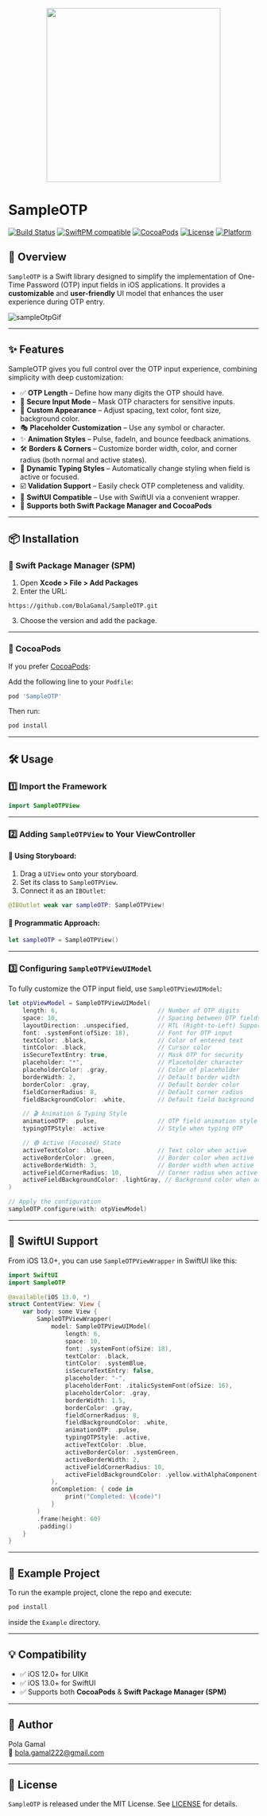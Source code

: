 <p align="center">
<img
src='https://github.com/BolaGamal/SampleOTP/blob/master/Example/Resources/Images.xcassets/sampleOTP.imageset/sampleOTP.png' width="350" />
</р>

# SampleOTP

[![Build Status](https://api.travis-ci.com/BolaGamal/SampleOTP.svg?branch=master)](https://app.travis-ci.com/github/BolaGamal/SampleOTP)
[![SwiftPM compatible](https://img.shields.io/badge/SPM-compatible-brightgreen)](https://swift.org/package-manager/)
[![CocoaPods](https://img.shields.io/cocoapods/v/SampleOTP.svg)](https://cocoapods.org/pods/SampleOTP)
[![License](https://img.shields.io/cocoapods/l/SampleOTP.svg?style=flat)](https://github.com/BolaGamal/SampleOTP/blob/master/LICENSE)
[![Platform](https://img.shields.io/cocoapods/p/SampleOTP.svg?style=flat)](https://cocoapods.org/pods/SampleOTP)

## 📌 Overview

`SampleOTP` is a Swift library designed to simplify the implementation of One-Time Password (OTP) input fields in iOS applications. It provides a **customizable** and **user-friendly** UI model that enhances the user experience during OTP entry.

![sampleOtpGif](https://github.com/BolaGamal/SampleOTP/blob/master/Example/Resources/sampleOtpGif.gif)

---

## ✨ Features

SampleOTP gives you full control over the OTP input experience, combining simplicity with deep customization:

- ✅ **OTP Length** – Define how many digits the OTP should have.
- 🔐 **Secure Input Mode** – Mask OTP characters for sensitive inputs.
- 🎨 **Custom Appearance** – Adjust spacing, text color, font size, background color.
- 🎭 **Placeholder Customization** – Use any symbol or character.
- ✨ **Animation Styles** – Pulse, fadeIn, and bounce feedback animations.
- 🛠️ **Borders & Corners** – Customize border width, color, and corner radius (both normal and active states).
- 🎯 **Dynamic Typing Styles** – Automatically change styling when field is active or focused.
- ☑️ **Validation Support** – Easily check OTP completeness and validity.
- 📱 **SwiftUI Compatible** – Use with SwiftUI via a convenient wrapper.
- 🔁 **Supports both Swift Package Manager and CocoaPods**

---

## 📦 Installation

### 🔸 Swift Package Manager (SPM)

1. Open **Xcode > File > Add Packages**
2. Enter the URL:

```
https://github.com/BolaGamal/SampleOTP.git
```

3. Choose the version and add the package.

---

### 🔸 CocoaPods

If you prefer [CocoaPods](https://cocoapods.org/pods/SampleOTP):

Add the following line to your `Podfile`:

```ruby
pod 'SampleOTP'
```

Then run:

```bash
pod install
```

---

## 🛠️ Usage

### 1️⃣ **Import the Framework**
```swift
import SampleOTPView
```

---

### 2️⃣ **Adding `SampleOTPView` to Your ViewController**

#### 📌 **Using Storyboard:**
1. Drag a `UIView` onto your storyboard.
2. Set its class to `SampleOTPView`.
3. Connect it as an `IBOutlet`:

```swift
@IBOutlet weak var sampleOTP: SampleOTPView!
```

#### 📌 **Programmatic Approach:**
```swift
let sampleOTP = SampleOTPView()
```

---

### 3️⃣ **Configuring `SampleOTPViewUIModel`**

To fully customize the OTP input field, use `SampleOTPViewUIModel`:

```swift
let otpViewModel = SampleOTPViewUIModel(
    length: 6,                            // Number of OTP digits
    space: 10,                            // Spacing between OTP fields
    layoutDirection: .unspecified,        // RTL (Right-to-Left) Support
    font: .systemFont(ofSize: 18),        // Font for OTP input
    textColor: .black,                    // Color of entered text
    tintColor: .black,                    // Cursor color
    isSecureTextEntry: true,              // Mask OTP for security
    placeholder: "*",                     // Placeholder character
    placeholderColor: .gray,              // Color of placeholder
    borderWidth: 2,                       // Default border width
    borderColor: .gray,                   // Default border color
    fieldCornerRadius: 8,                 // Default corner radius
    fieldBackgroundColor: .white,         // Default field background

    // 🎬 Animation & Typing Style
    animationOTP: .pulse,                 // OTP field animation style
    typingOTPStyle: .active               // Style when typing OTP

    // 🟢 Active (Focused) State
    activeTextColor: .blue,               // Text color when active
    activeBorderColor: .green,            // Border color when active
    activeBorderWidth: 3,                 // Border width when active
    activeFieldCornerRadius: 10,          // Corner radius when active
    activeFieldBackgroundColor: .lightGray, // Background color when active
)

// Apply the configuration
sampleOTP.configure(with: otpViewModel)
```
---

## 🧩 SwiftUI Support

From iOS 13.0+, you can use `SampleOTPViewWrapper` in SwiftUI like this:

```swift
import SwiftUI
import SampleOTP

@available(iOS 13.0, *)
struct ContentView: View {
    var body: some View {
        SampleOTPViewWrapper(
            model: SampleOTPViewUIModel(
                length: 6,
                space: 10,
                font: .systemFont(ofSize: 18),
                textColor: .black,
                tintColor: .systemBlue,
                isSecureTextEntry: false,
                placeholder: "-",
                placeholderFont: .italicSystemFont(ofSize: 16),
                placeholderColor: .gray,
                borderWidth: 1.5,
                borderColor: .gray,
                fieldCornerRadius: 8,
                fieldBackgroundColor: .white,
                animationOTP: .pulse,
                typingOTPStyle: .active,
                activeTextColor: .blue,
                activeBorderColor: .systemGreen,
                activeBorderWidth: 2,
                activeFieldCornerRadius: 10,
                activeFieldBackgroundColor: .yellow.withAlphaComponent(0.2)
            ),
            onCompletion: { code in
                print("Completed: \(code)")
            }
        )
        .frame(height: 60)
        .padding()
    }
}
```

---

## 📌 Example Project

To run the example project, clone the repo and execute:

```sh
pod install
```
inside the `Example` directory.

---

## 💡 Compatibility

- ✅ iOS 12.0+ for UIKit
- ✅ iOS 13.0+ for SwiftUI
- ✅ Supports both **CocoaPods** & **Swift Package Manager (SPM)**

---

## 👤 Author

Pola Gamal  
📧 bola.gamal222@gmail.com  

---

## 📜 License

`SampleOTP` is released under the MIT License. See [LICENSE](https://github.com/BolaGamal/SampleOTP/blob/master/LICENSE) for details.
